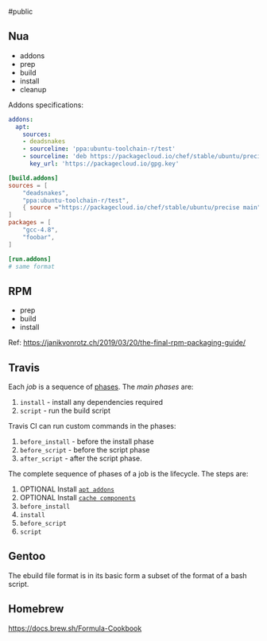 #public 

## Nua

- addons
- prep
- build
- install
- cleanup


Addons specifications:

```yaml
addons:
  apt:
    sources:
    - deadsnakes
    - sourceline: 'ppa:ubuntu-toolchain-r/test'
    - sourceline: 'deb https://packagecloud.io/chef/stable/ubuntu/precise main'
      key_url: 'https://packagecloud.io/gpg.key'
```

```toml
[build.addons]
sources = [
    "deadsnakes",
    "ppa:ubuntu-toolchain-r/test",
    { source ="https://packagecloud.io/chef/stable/ubuntu/precise main". key_url = "https://packagecloud.io/gpg.key"},
]
packages = [
    "gcc-4.8",
    "foobar",
]

[run.addons]
# same format
```

## RPM

- prep
- build
- install

Ref: https://janikvonrotz.ch/2019/03/20/the-final-rpm-packaging-guide/

## Travis

Each _job_ is a sequence of [phases](https://docs.travis-ci.com/user/for-beginners/#builds-jobs-stages-and-phases). The _main phases_ are:

1.  `install` - install any dependencies required
2.  `script` - run the build script

Travis CI can run custom commands in the phases:

1.  `before_install` - before the install phase
2.  `before_script` - before the script phase
3.  `after_script` - after the script phase.

The complete sequence of phases of a job is the lifecycle. The steps are:

1.  OPTIONAL Install [`apt addons`](https://docs.travis-ci.com/user/installing-dependencies/#installing-packages-with-the-apt-addon)
2.  OPTIONAL Install [`cache components`](https://docs.travis-ci.com/user/caching)
3.  `before_install`
4.  `install`
5.  `before_script`
6.  `script`


## Gentoo

The ebuild file format is in its basic form a subset of the format of a bash script.


##  Homebrew

https://docs.brew.sh/Formula-Cookbook




